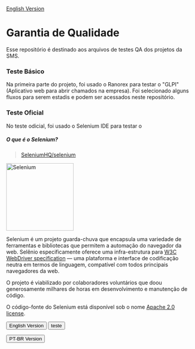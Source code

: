 <a href="https://github.com/TI-SMS-Laboratory/Quality-Assurance/blob/main/README.md" target="_blank"> English Version </a>

<div>
  
# Garantia de Qualidade
Esse repositório é destinado aos arquivos de testes QA dos projetos da SMS.

### Teste Básico
Na primeira parte do projeto, foi usado o Ranorex para testar o "GLPI" (Aplicativo web para abrir chamados na empresa). Foi selecionado alguns fluxos para serem estadis e podem ser acessados neste repositório.

### Teste Oficial 
No teste odicial, foi usado o Selenium IDE para testar o


##### O que é o Selenium?

> [SeleniumHQ/selenium](https://github.com/SeleniumHQ/selenium/blob/478b430596d54bd432edcd09a0b187f2a6175e1b/README.md#o-que-%C3%A9-o-selenium)

<a href="https://selenium.dev"><img src="https://selenium.dev/images/selenium_logo_square_green.png" width="180" alt="Selenium"/></a>

Selenium é um projeto guarda-chuva que encapsula uma variedade de ferramentas e
bibliotecas que permitem a automação do navegador da web. Selênio especificamente
oferece uma infra-estrutura para [W3C WebDriver specification](https://w3c.github.io/webdriver/)
— uma plataforma e interface de codificação neutra em termos de linguagem, compatível com todos
principais navegadores da web.

O projeto é viabilizado por colaboradores voluntários que
doou generosamente milhares de horas em desenvolvimento e manutenção de código.

O código-fonte do Selenium está disponível sob o nome [Apache 2.0 license](https://github.com/SeleniumHQ/selenium/blob/trunk/LICENSE).


</div>


<a href="https://github.com/TI-SMS-Laboratory/Quality-Assurance/blob/main/README.md"><button>English Version</button></a>
  <input type="submit" value="teste"/>
</form>

<button value="https://github.com/TI-SMS-Laboratory/Quality-Assurance/blob/main/LEIAME.md">PT-BR Version</button> 
